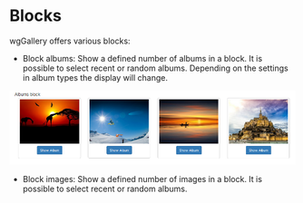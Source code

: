 # Blocks

wgGallery offers various blocks:

* Block albums: Show a defined number of albums in a block. It is possible to select recent or random albums. Depending on the settings in album types the display will change. 

![Example: Block albums - style Bootstrap cards](../.gitbook/assets/blocks1.png)

* Block images: Show a defined number of images in a block. It is possible to select recent or random albums.

